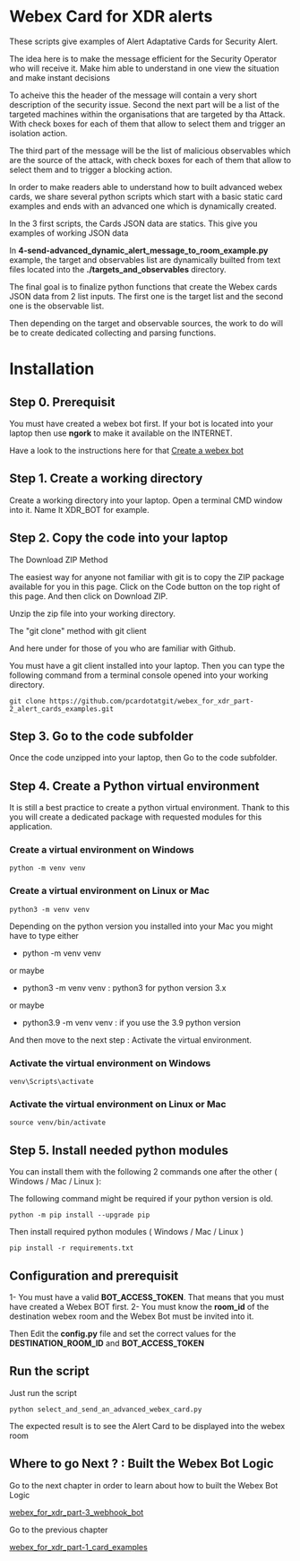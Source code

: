 # Webex Card for XDR alerts

These scripts give examples of Alert Adaptative Cards for Security Alert. 

The idea here is to make the message efficient for the Security Operator who will receive it. Make him able to understand in one view the situation and make instant decisions

To acheive this the header of the message will contain a very short description of the security issue. 
Second the next part will be a list of the targeted machines within the organisations that are targeted by tha Attack. With check boxes for each of them that allow to select them and trigger an isolation action.

The third part of the message will be the list of malicious observables which are the source of the attack, with check boxes for each of them that allow to select them and to trigger a blocking action.

In order to make readers able to understand how to built advanced webex cards, we share several python scripts which start with a basic static card examples and ends with an advanced one which is dynamically created.

In the 3 first scripts, the Cards JSON data are statics. This give you examples of working JSON data

In **4-send-advanced_dynamic_alert_message_to_room_example.py** example, the target and observables list are dynamically builted from text files located into the **./targets_and_observables** directory.

The final goal is to finalize python functions that create the Webex cards JSON data from 2 list inputs. The first one is the target list and the second one is the observable list.

Then depending on the target and observable sources, the work to do will be to create dedicated collecting and parsing functions.

# Installation

## Step 0. Prerequisit

You must have created a webex bot first. If your bot is located into your laptop then use **ngork** to make it available on the INTERNET.

Have a look to the instructions here for that [Create a webex bot](https://github.com/pcardotatgit/Create_a_Webex_bot_for_XDR_Alerts)

## Step 1. Create a working directory

Create a working directory into your laptop. Open a terminal CMD window into it. Name It XDR_BOT for example.

## Step 2. Copy the code into your laptop

The Download ZIP Method

The easiest way for anyone not familiar with git is to copy the ZIP package available for you in this page. Click on the Code button on the top right of this page. And then click on Download ZIP.

Unzip the zip file into your working directory.

The "git clone" method with git client

And here under for those of you who are familiar with Github.

You must have a git client installed into your laptop. Then you can type the following command from a terminal console opened into your working directory.

    git clone https://github.com/pcardotatgit/webex_for_xdr_part-2_alert_cards_examples.git

## Step 3. Go to the code subfolder

Once the code unzipped into your laptop, then Go to the code subfolder.

## Step 4. Create a Python virtual environment

It is still a best practice to create a python virtual environment. Thank to this you will create a dedicated package with requested modules for this application.

### Create a virtual environment on Windows

    python -m venv venv 

### Create a virtual environment on Linux or Mac

    python3 -m venv venv

Depending on the python version you installed into your Mac you might have to type either 

- python -m venv venv

or maybe

- python3 -m venv venv    : python3 for python version 3.x  

or maybe 

- python3.9 -m venv venv  : if you use the 3.9 python version

And then move to the next step : Activate the virtual environment.

### Activate the virtual environment on Windows

    venv\Scripts\activate

### Activate the virtual environment on Linux or Mac

    source venv/bin/activate    

## Step 5. Install needed python modules

You can install them with the following 2 commands one after the other ( Windows / Mac / Linux ):

The following command might be required if your python version is old.

    python -m pip install --upgrade pip   

Then install required python modules ( Windows / Mac / Linux )

    pip install -r requirements.txt

## Configuration and prerequisit

1- You must have a valid **BOT_ACCESS_TOKEN**. That means that you must have created a Webex BOT first.
2- You must know the **room_id** of the destination webex room and the Webex Bot must be invited into it.

Then Edit the **config.py** file and set the correct values for the **DESTINATION_ROOM_ID** and **BOT_ACCESS_TOKEN**

## Run the script

Just run the script 

    python select_and_send_an_advanced_webex_card.py
    
The expected result is to see the Alert Card to be displayed into the webex room
    
## Where to go Next ? : Built the Webex Bot Logic

Go to the next chapter in order to learn about how to built the Webex Bot Logic

[webex_for_xdr_part-3_webhook_bot](https://github.com/pcardotatgit/webex_for_xdr_part-3_webhook_bot)

Go to the previous chapter 

[webex_for_xdr_part-1_card_examples](https://github.com/pcardotatgit/webex_for_xdr_part-1_card_examples)